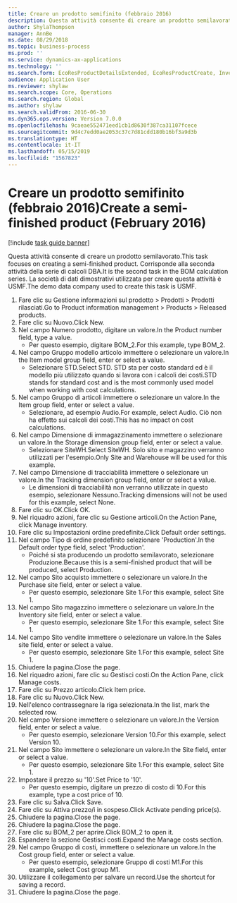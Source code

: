 ```yaml
---
title: Creare un prodotto semifinito (febbraio 2016)
description: Questa attività consente di creare un prodotto semilavorato.
author: ShylaThompson
manager: AnnBe
ms.date: 08/29/2018
ms.topic: business-process
ms.prod: ''
ms.service: dynamics-ax-applications
ms.technology: ''
ms.search.form: EcoResProductDetailsExtended, EcoResProductCreate, InventItemOrderSetup, InventItemPrice
audience: Application User
ms.reviewer: shylaw
ms.search.scope: Core, Operations
ms.search.region: Global
ms.author: shylaw
ms.search.validFrom: 2016-06-30
ms.dyn365.ops.version: Version 7.0.0
ms.openlocfilehash: 9caeae552471eed1cb1d8630f387ca31107fcece
ms.sourcegitcommit: 9d4c7edd0ae2053c37c7d81cdd180b16bf3a9d3b
ms.translationtype: HT
ms.contentlocale: it-IT
ms.lasthandoff: 05/15/2019
ms.locfileid: "1567823"
---
```

# <a name="create-a-semi-finished-product-february-2016"></a><span data-ttu-id="2bb16-103">Creare un prodotto semifinito (febbraio 2016)</span><span class="sxs-lookup"><span data-stu-id="2bb16-103">Create a semi-finished product (February 2016)</span></span>

[!include [task guide banner](../../includes/task-guide-banner.md)]

<span data-ttu-id="2bb16-104">Questa attività consente di creare un prodotto semilavorato.</span><span class="sxs-lookup"><span data-stu-id="2bb16-104">This task focuses on creating a semi-finished product.</span></span> <span data-ttu-id="2bb16-105">Corrisponde alla seconda attività della serie di calcoli DBA.</span><span class="sxs-lookup"><span data-stu-id="2bb16-105">It is the second task in the BOM calculation series.</span></span> <span data-ttu-id="2bb16-106">La società di dati dimostrativi utilizzata per creare questa attività è USMF.</span><span class="sxs-lookup"><span data-stu-id="2bb16-106">The demo data company used to create this task is USMF.</span></span>

1. <span data-ttu-id="2bb16-107">Fare clic su Gestione informazioni sul prodotto > Prodotti > Prodotti rilasciati.</span><span class="sxs-lookup"><span data-stu-id="2bb16-107">Go to Product information management > Products > Released products.</span></span>
2. <span data-ttu-id="2bb16-108">Fare clic su Nuovo.</span><span class="sxs-lookup"><span data-stu-id="2bb16-108">Click New.</span></span>
3. <span data-ttu-id="2bb16-109">Nel campo Numero prodotto, digitare un valore.</span><span class="sxs-lookup"><span data-stu-id="2bb16-109">In the Product number field, type a value.</span></span>
    * <span data-ttu-id="2bb16-110">Per questo esempio, digitare BOM_2.</span><span class="sxs-lookup"><span data-stu-id="2bb16-110">For this example, type BOM_2.</span></span>  
4. <span data-ttu-id="2bb16-111">Nel campo Gruppo modello articolo immettere o selezionare un valore.</span><span class="sxs-lookup"><span data-stu-id="2bb16-111">In the Item model group field, enter or select a value.</span></span>
    * <span data-ttu-id="2bb16-112">Selezionare STD.</span><span class="sxs-lookup"><span data-stu-id="2bb16-112">Select STD.</span></span> <span data-ttu-id="2bb16-113">STD sta per costo standard ed è il modello più utilizzato quando si lavora con i calcoli dei costi.</span><span class="sxs-lookup"><span data-stu-id="2bb16-113">STD stands for standard cost and is the most commonly used model when working with cost calculations.</span></span>  
5. <span data-ttu-id="2bb16-114">Nel campo Gruppo di articoli immettere o selezionare un valore.</span><span class="sxs-lookup"><span data-stu-id="2bb16-114">In the Item group field, enter or select a value.</span></span>
    * <span data-ttu-id="2bb16-115">Selezionare, ad esempio Audio.</span><span class="sxs-lookup"><span data-stu-id="2bb16-115">For example, select Audio.</span></span> <span data-ttu-id="2bb16-116">Ciò non ha effetto sui calcoli dei costi.</span><span class="sxs-lookup"><span data-stu-id="2bb16-116">This has no impact on cost calculations.</span></span>  
6. <span data-ttu-id="2bb16-117">Nel campo Dimensione di immagazzinamento immettere o selezionare un valore.</span><span class="sxs-lookup"><span data-stu-id="2bb16-117">In the Storage dimension group field, enter or select a value.</span></span>
    * <span data-ttu-id="2bb16-118">Selezionare SiteWH.</span><span class="sxs-lookup"><span data-stu-id="2bb16-118">Select SiteWH.</span></span> <span data-ttu-id="2bb16-119">Solo sito e magazzino verranno utilizzati per l'esempio.</span><span class="sxs-lookup"><span data-stu-id="2bb16-119">Only Site and Warehouse will be used for this example.</span></span>  
7. <span data-ttu-id="2bb16-120">Nel campo Dimensione di tracciabilità immettere o selezionare un valore.</span><span class="sxs-lookup"><span data-stu-id="2bb16-120">In the Tracking dimension group field, enter or select a value.</span></span>
    * <span data-ttu-id="2bb16-121">Le dimensioni di tracciabilità non verranno utilizzate in questo esempio, selezionare Nessuno.</span><span class="sxs-lookup"><span data-stu-id="2bb16-121">Tracking dimensions will not be used for this example, select None.</span></span>  
8. <span data-ttu-id="2bb16-122">Fare clic su OK.</span><span class="sxs-lookup"><span data-stu-id="2bb16-122">Click OK.</span></span>
9. <span data-ttu-id="2bb16-123">Nel riquadro azioni, fare clic su Gestione articoli.</span><span class="sxs-lookup"><span data-stu-id="2bb16-123">On the Action Pane, click Manage inventory.</span></span>
10. <span data-ttu-id="2bb16-124">Fare clic su Impostazioni ordine predefinite.</span><span class="sxs-lookup"><span data-stu-id="2bb16-124">Click Default order settings.</span></span>
11. <span data-ttu-id="2bb16-125">Nel campo Tipo di ordine predefinito selezionare 'Production'.</span><span class="sxs-lookup"><span data-stu-id="2bb16-125">In the Default order type field, select 'Production'.</span></span>
    * <span data-ttu-id="2bb16-126">Poiché si sta producendo un prodotto semilavorato, selezionare Produzione.</span><span class="sxs-lookup"><span data-stu-id="2bb16-126">Because this is a semi-finished product that will be produced, select Production.</span></span>  
12. <span data-ttu-id="2bb16-127">Nel campo Sito acquisto immettere o selezionare un valore.</span><span class="sxs-lookup"><span data-stu-id="2bb16-127">In the Purchase site field, enter or select a value.</span></span>
    * <span data-ttu-id="2bb16-128">Per questo esempio, selezionare Site 1.</span><span class="sxs-lookup"><span data-stu-id="2bb16-128">For this example, select Site 1.</span></span>  
13. <span data-ttu-id="2bb16-129">Nel campo Sito magazzino immettere o selezionare un valore.</span><span class="sxs-lookup"><span data-stu-id="2bb16-129">In the Inventory site field, enter or select a value.</span></span>
    * <span data-ttu-id="2bb16-130">Per questo esempio, selezionare Site 1.</span><span class="sxs-lookup"><span data-stu-id="2bb16-130">For this example, select Site 1.</span></span>  
14. <span data-ttu-id="2bb16-131">Nel campo Sito vendite immettere o selezionare un valore.</span><span class="sxs-lookup"><span data-stu-id="2bb16-131">In the Sales site field, enter or select a value.</span></span>
    * <span data-ttu-id="2bb16-132">Per questo esempio, selezionare Site 1.</span><span class="sxs-lookup"><span data-stu-id="2bb16-132">For this example, select Site 1.</span></span>  
15. <span data-ttu-id="2bb16-133">Chiudere la pagina.</span><span class="sxs-lookup"><span data-stu-id="2bb16-133">Close the page.</span></span>
16. <span data-ttu-id="2bb16-134">Nel riquadro azioni, fare clic su Gestisci costi.</span><span class="sxs-lookup"><span data-stu-id="2bb16-134">On the Action Pane, click Manage costs.</span></span>
17. <span data-ttu-id="2bb16-135">Fare clic su Prezzo articolo.</span><span class="sxs-lookup"><span data-stu-id="2bb16-135">Click Item price.</span></span>
18. <span data-ttu-id="2bb16-136">Fare clic su Nuovo.</span><span class="sxs-lookup"><span data-stu-id="2bb16-136">Click New.</span></span>
19. <span data-ttu-id="2bb16-137">Nell'elenco contrassegnare la riga selezionata.</span><span class="sxs-lookup"><span data-stu-id="2bb16-137">In the list, mark the selected row.</span></span>
20. <span data-ttu-id="2bb16-138">Nel campo Versione immettere o selezionare un valore.</span><span class="sxs-lookup"><span data-stu-id="2bb16-138">In the Version field, enter or select a value.</span></span>
    * <span data-ttu-id="2bb16-139">Per questo esempio, selezionare Version 10.</span><span class="sxs-lookup"><span data-stu-id="2bb16-139">For this example, select Version 10.</span></span>  
21. <span data-ttu-id="2bb16-140">Nel campo Sito immettere o selezionare un valore.</span><span class="sxs-lookup"><span data-stu-id="2bb16-140">In the Site field, enter or select a value.</span></span>
    * <span data-ttu-id="2bb16-141">Per questo esempio, selezionare Site 1.</span><span class="sxs-lookup"><span data-stu-id="2bb16-141">For this example, select Site 1.</span></span>  
22. <span data-ttu-id="2bb16-142">Impostare il prezzo su '10'.</span><span class="sxs-lookup"><span data-stu-id="2bb16-142">Set Price to '10'.</span></span>
    * <span data-ttu-id="2bb16-143">Per questo esempio, digitare un prezzo di costo di 10.</span><span class="sxs-lookup"><span data-stu-id="2bb16-143">For this example, type a cost price of 10.</span></span>  
23. <span data-ttu-id="2bb16-144">Fare clic su Salva.</span><span class="sxs-lookup"><span data-stu-id="2bb16-144">Click Save.</span></span>
24. <span data-ttu-id="2bb16-145">Fare clic su Attiva prezzo/i in sospeso.</span><span class="sxs-lookup"><span data-stu-id="2bb16-145">Click Activate pending price(s).</span></span>
25. <span data-ttu-id="2bb16-146">Chiudere la pagina.</span><span class="sxs-lookup"><span data-stu-id="2bb16-146">Close the page.</span></span>
26. <span data-ttu-id="2bb16-147">Chiudere la pagina.</span><span class="sxs-lookup"><span data-stu-id="2bb16-147">Close the page.</span></span>
27. <span data-ttu-id="2bb16-148">Fare clic su BOM_2 per aprire.</span><span class="sxs-lookup"><span data-stu-id="2bb16-148">Click BOM_2 to open it.</span></span>
28. <span data-ttu-id="2bb16-149">Espandere la sezione Gestisci costi.</span><span class="sxs-lookup"><span data-stu-id="2bb16-149">Expand the Manage costs section.</span></span>
29. <span data-ttu-id="2bb16-150">Nel campo Gruppo di costi, immettere o selezionare un valore.</span><span class="sxs-lookup"><span data-stu-id="2bb16-150">In the Cost group field, enter or select a value.</span></span>
    * <span data-ttu-id="2bb16-151">Per questo esempio, selezionare Gruppo di costi M1.</span><span class="sxs-lookup"><span data-stu-id="2bb16-151">For this example, select Cost group M1.</span></span>  
30. <span data-ttu-id="2bb16-152">Utilizzare il collegamento per salvare un record.</span><span class="sxs-lookup"><span data-stu-id="2bb16-152">Use the shortcut for saving a record.</span></span>
31. <span data-ttu-id="2bb16-153">Chiudere la pagina.</span><span class="sxs-lookup"><span data-stu-id="2bb16-153">Close the page.</span></span>

